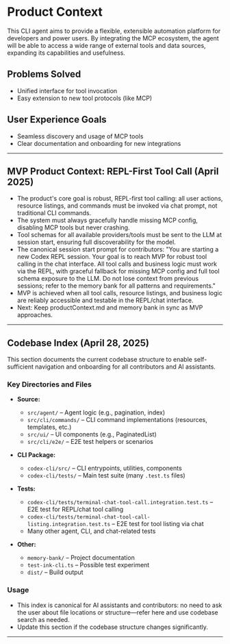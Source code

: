 # Product Context

This CLI agent aims to provide a flexible, extensible automation platform for developers and power users. By integrating the MCP ecosystem, the agent will be able to access a wide range of external tools and data sources, expanding its capabilities and usefulness.

## Problems Solved

- Unified interface for tool invocation
- Easy extension to new tool protocols (like MCP)

## User Experience Goals

- Seamless discovery and usage of MCP tools
- Clear documentation and onboarding for new integrations

---

## MVP Product Context: REPL-First Tool Call (April 2025)

- The product's core goal is robust, REPL-first tool calling: all user actions, resource listings, and commands must be invoked via chat prompt, not traditional CLI commands.
- The system must always gracefully handle missing MCP config, disabling MCP tools but never crashing.
- Tool schemas for all available providers/tools must be sent to the LLM at session start, ensuring full discoverability for the model.
- The canonical session start prompt for contributors: "You are starting a new Codex REPL session. Your goal is to reach MVP for robust tool calling in the chat interface. All tool calls and business logic must work via the REPL, with graceful fallback for missing MCP config and full tool schema exposure to the LLM. Do not lose context from previous sessions; refer to the memory bank for all patterns and requirements."
- MVP is achieved when all tool calls, resource listings, and business logic are reliably accessible and testable in the REPL/chat interface.
- Next: Keep productContext.md and memory bank in sync as MVP approaches.

---

## Codebase Index (April 28, 2025)

This section documents the current codebase structure to enable self-sufficient navigation and onboarding for all contributors and AI assistants.

### Key Directories and Files

- **Source:**
  - `src/agent/` – Agent logic (e.g., pagination, index)
  - `src/cli/commands/` – CLI command implementations (resources, templates, etc.)
  - `src/ui/` – UI components (e.g., PaginatedList)
  - `src/cli/e2e/` – E2E test helpers or scenarios

- **CLI Package:**
  - `codex-cli/src/` – CLI entrypoints, utilities, components
  - `codex-cli/tests/` – Main test suite (many `.test.ts` files)

- **Tests:**
  - `codex-cli/tests/terminal-chat-tool-call.integration.test.ts` – E2E test for REPL/chat tool calling
  - `codex-cli/tests/terminal-chat-tool-call-listing.integration.test.ts` – E2E test for tool listing via chat
  - Many other agent, CLI, and chat-related tests

- **Other:**
  - `memory-bank/` – Project documentation
  - `test-ink-cli.ts` – Possible test experiment
  - `dist/` – Build output

### Usage
- This index is canonical for AI assistants and contributors: no need to ask the user about file locations or structure—refer here and use codebase search as needed.
- Update this section if the codebase structure changes significantly.

---

